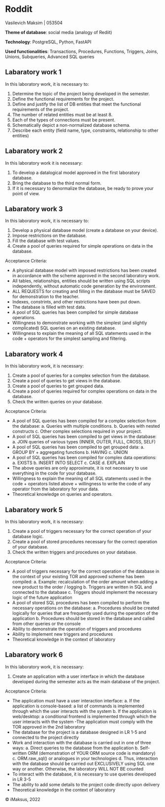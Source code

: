 # Roddit
 Vasilevich Maksim | 053504

**Theme of database**: social media (analogy of Rediit)

**Technology**: PostgreSQL, Python, FastAPI

**Used functionalities**: Transactions, Procedures, Functions, Triggers, Joins, Unions, Subqueries, Advanced SQL queries

## Labaratory work 1
In this laboratory work, it is necessary to:
1. Determine the topic of the project being developed in the semester.
2. Define the functional requirements for the project.
3. Define and justify the list of DB entities that meet the functional requirements of the project.
4. The number of related entities must be at least 8.
5. Each of the types of connections must be present.
6. Schematically depict a non-normalized database schema.
7. Describe each entity (field name, type, constraints, relationship to other entities)

## Labaratory work 2
In this laboratory work it is necessary:
1. To develop a datalogical model approved in the first laboratory database.
2. Bring the database to the third normal form.
3. If it is necessary to denormalize the database, be ready to prove your point of view.

## Labaratory work 3
In this laboratory work, it is necessary to:
1. Develop a physical database model (create a database on your device).
2. Impose restrictions on the database.
3. Fill the database with test values.
4. Create a pool of queries required for simple operations on data in the database.

Acceptance Criteria:
- A physical database model with imposed restrictions has been created in accordance with the scheme approved in the second laboratory work.
- All tables, relationships, entities should be written using SQL scripts independently, without automatic code generation by the environment.
- ALL REQUESTS for creating and filling in the database must be SAVED for demonstration to the teacher.
- Indexes, constrints, and other restrictions have been put down.
- The database is filled with test data.
- A pool of SQL queries has been compiled for simple database operations.
- Willingness to demonstrate working with the simplest (and slightly complicated) SQL queries on an existing database.
- Willingness to explain the meaning of all SQL statements used in the code + operators for the simplest sampling and filtering.

## Labaratory work 4
In this laboratory work, it is necessary:
1. Create a pool of queries for a complex selection from the database.
2. Create a pool of queries to get views in the database.
3. Create a pool of queries to get grouped data.
4. Create a pool of queries required for complex operations on data in the database.
5. Check the written queries on your database.

Acceptance Criteria:
- A pool of SQL queries has been compiled for a complex selection from the database:
a. Queries with multiple conditions.
b. Queries with nested constructs
c. Other complex selections required in your project.
- A pool of SQL queries has been compiled to get views in the database:
a. JOIN queries of various types (INNER, OUTER, FULL, CROSS, SELF)
- A pool of SQL queries has been compiled to get grouped data:
a. GROUP BY + aggregating functions
b. HAVING
c. UNION
- A pool of SQL queries has been compiled for complex data operations:
a. EXISTS
b. INSERT INTO SELECT
c. CASE
d. EXPLAIN
- The above queries are only approximate, it is not necessary to use everything in the code for your database.
- Willingness to explain the meaning of all SQL statements used in the code + operators listed above + willingness to write the code of any operator from the laboratory for your data.
- Theoretical knowledge on queries and operators.

## Labaratory work 5
In this laboratory work, it is necessary:
1. Create a pool of triggers necessary for the correct operation of your database logic.
2. Create a pool of stored procedures necessary for the correct operation of your database.
3. Check the written triggers and procedures on your database.

Acceptance Criteria:
- A pool of triggers necessary for the correct operation of the database in the context of your existing TOR and approved scheme has been compiled:
a. Example: recalculation of the order amount when adding a new product to the order / logging
b. Triggers are written in SQL and connected to the database
c. Triggers should implement the necessary logic of the future application
- A pool of stored SQL procedures has been compiled to perform the necessary operations on the database:
a. Procedures should be created logically for queries that are frequently used during the operation of the application
b. Procedures should be stored in the database and called from other queries or the console
- Ability to demonstrate the operation of triggers and procedures
- Ability to implement new triggers and procedures
- Theoretical knowledge in the context of laboratory

## Labaratory work 6
In this laboratory work, it is necessary:
1. Create an application with a user interface in which the database developed during the semester acts as the main database of the project.

Acceptance Criteria:
- The application must have a user interaction interface:
a. If the application is console-based: a list of commands is implemented through which the user interacts with the system
b. If the application is web/desktop: a conditional frontend is implemented through which the user interacts with the system
-The application must comply with the TOR approved in the 2nd laboratory
- The database for the project is a database designed in LR 1-5 and connected to the project directly
- Work and interaction with the database is carried out in one of three ways:
a. Direct queries to the database from the application
b. Self-written ORM (demonstration of YOUR ORM source code is mandatory)
c. ORM.raw_sql() or analogues in your technologies
d. Thus, interaction with the database should be carried out EXCLUSIVELY using SQL one way or another. Otherwise, the laboratory WILL NOT BE counted
- To interact with the database, it is necessary to use queries developed in LR 3-5
- The ability to add some details to the project code directly upon delivery
- Theoretical knowledge in the context of laboratory

© iMaksus, 2022
